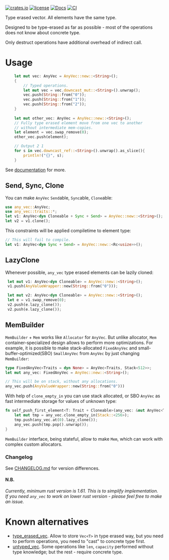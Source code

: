 [![crates.io](https://img.shields.io/crates/v/any_vec.svg)](https://crates.io/crates/any_vec)
[![license](https://img.shields.io/badge/license-Apache--2.0_OR_MIT-blue?style=flat-square)](#license)
[![Docs](https://docs.rs/any_vec/badge.svg)](https://docs.rs/any_vec)
[![CI](https://github.com/tower120/any_vec/actions/workflows/ci.yml/badge.svg?branch=main)](https://github.com/tower120/any_vec/actions/workflows/ci.yml)

Type erased vector. All elements have the same type.

Designed to be type-erased as far as possible - most of the operations does not know about concrete type.

Only destruct operations have additional overhead of indirect call.

# Usage

```rust
    let mut vec: AnyVec = AnyVec::new::<String>();
    {
        // Typed operations.
        let mut vec = vec.downcast_mut::<String>().unwrap();
        vec.push(String::from("0"));
        vec.push(String::from("1"));
        vec.push(String::from("2"));
    }
 
    let mut other_vec: AnyVec = AnyVec::new::<String>();
    // Fully type erased element move from one vec to another
    // without intermediate mem-copies.
    let element = vec.swap_remove(0);
    other_vec.push(element);

    // Output 2 1
    for s in vec.downcast_ref::<String>().unwrap().as_slice(){
        println!("{}", s);
    } 
```

See [documentation](https://docs.rs/any_vec) for more.

## Send, Sync, Clone

You can make `AnyVec` `Send`able, `Sync`able, `Clone`able:

```rust
use any_vec::AnyVec;
use any_vec::traits::*;
let v1: AnyVec<dyn Cloneable + Sync + Send> = AnyVec::new::<String>();
let v2 = v1.clone();
 ```
 This constraints will be applied compiletime to element type:
```rust
// This will fail to compile. 
let v1: AnyVec<dyn Sync + Send> = AnyVec::new::<Rc<usize>>();
```
## LazyClone

 Whenever possible, `any_vec` type erased elements can be lazily cloned:

```rust
 let mut v1: AnyVec<dyn Cloneable> = AnyVec::new::<String>();
 v1.push(AnyValueWrapper::new(String::from("0")));

 let mut v2: AnyVec<dyn Cloneable> = AnyVec::new::<String>();
 let e = v1.swap_remove(0);
 v2.push(e.lazy_clone());
 v2.push(e.lazy_clone());
```

## MemBuilder

 `MemBuilder` + `Mem` works like `Allocator` for `AnyVec`. But unlike allocator,
 `Mem` container-specialized design allows to perform more optimizations. For example,
 it is possible to make stack-allocated `FixedAnyVec` and small-buffer-optimized(SBO) `SmallAnyVec`
 from `AnyVec` by just changing `MemBuilder`:

```rust
type FixedAnyVec<Traits = dyn None> = AnyVec<Traits, Stack<512>>;
let mut any_vec: FixedAnyVec = AnyVec::new::<String>();

// This will be on stack, without any allocations.
any_vec.push(AnyValueWrapper::new(String::from("0")))
```

 With help of `clone_empty_in` you can use stack allocated, or SBO `AnyVec`
 as fast intermediate storage for values of unknown type:

```rust
fn self_push_first_element<T: Trait + Cloneable>(any_vec: &mut AnyVec<T>){
    let mut tmp = any_vec.clone_empty_in(Stack::<256>);
    tmp.push(any_vec.at(0).lazy_clone());
    any_vec.push(tmp.pop().unwrap());
}
```

 `MemBuilder` interface, being stateful, allow to make `Mem`, which can work with complex custom allocators.

### Changelog

See [CHANGELOG.md](CHANGELOG.md) for version differences.

#### N.B.

*Currently, minimum rust version is 1.61. This is to simplify implementation.  
If you need `any_vec` to work on lower rust version - please feel free to make an issue.*

# Known alternatives

* [type_erased_vec](https://crates.io/crates/type_erased_vec). Allow to store `Vec<T>` in type erased way, 
but you need to perform operations, you need to "cast" to concrete type first.
* [untyped_vec](https://crates.io/crates/untyped_vec). Some operations like `len`, `capacity` performed without type
knowledge; but the rest - require concrete type.

